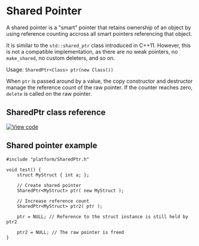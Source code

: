 # Shared Pointer

A shared pointer is a "smart" pointer that retains ownership of an object by using reference counting accross all smart pointers referencing that object.

It is similar to the `std::shared_ptr` class introduced in C++11. However, this is not a compatible implementation, as there are no weak pointers, no `make_shared`, no custom deleters, and so on.

Usage: `SharedPtr<Class> ptr(new Class())`

When `ptr` is passed around by a value, the copy constructor and destructor manage the reference count of the raw pointer. If the counter reaches zero, `delete` is called on the raw pointer.


## SharedPtr class reference

[![View code](https://www.mbed.com/embed/?type=library)](https://os.mbed.com/docs/v5.11/mbed-os-api-doxy/classmbed_1_1_shared_ptr.html)

## Shared pointer example

```
#include "platform/SharedPtr.h"

void test() {
    struct MyStruct { int a; };

    // Create shared pointer
    SharedPtr<MyStruct> ptr( new MyStruct );

    // Increase reference count
    SharedPtr<MyStruct> ptr2( ptr );

    ptr = NULL; // Reference to the struct instance is still held by ptr2

    ptr2 = NULL; // The raw pointer is freed
}
```
